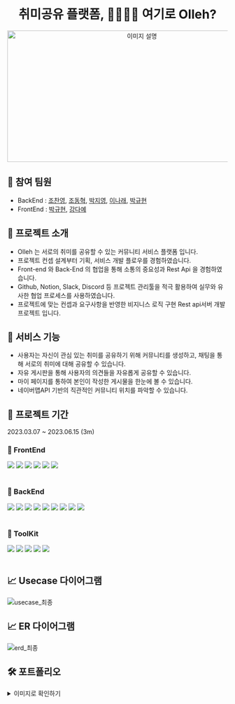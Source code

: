 <h1 align="center">취미공유 플랫폼, 👨‍👩‍👧‍👦 여기로 Olleh?</h1>


<p align="center">
  <img src="https://i.imgur.com/5thBiwU.png" alt="이미지 설명" width="600" height="300" />
</p>


🙋‍ 참여 팀원
-------------
- BackEnd : [조찬영](https://github.com/NinjaYoung98), [조동혁](https://github.com/donizz), [박지영](https://github.com/jiyoung10), [이나래](http://github.com/naraeeee), [박규현](https://github.com/henryKyuhyun)
- FrontEnd : [박규현](https://github.com/henryKyuhyun), [강다예](https://github.com/dayaekang)


📍 프로젝트 소개
-------------
- Olleh 는 서로의 취미를 공유할 수 있는 커뮤니티 서비스 플랫폼 입니다.
- 프로젝트 컨셉 설계부터 기획, 서비스 개발 플로우를 경험하였습니다.
- Front-end 와 Back-End 의 협업을 통해 소통의 중요성과 Rest Api 을 경험하였습니다.
- Github, Notion, Slack, Discord 등 프로젝트 관리툴을 적극 활용하여 실무와 유사한 협업 프로세스를 사용하였습니다.
- 프로젝트에 맞는 컨셉과 요구사항을 반영한 비지니스 로직 구현 Rest api서버 개발 프로젝트 입니다.


🚀 서비스 기능
-------------
- 사용자는 자신이 관심 있는 취미를 공유하기 위해 커뮤니티를 생성하고, 채팅을 통해 서로의 취미에 대해 공유할 수 있습니다.
- 자유 게시판을 통해 사용자의 의견들을 자유롭게 공유할 수 있습니다.
- 마이 페이지를 통하여 본인이 작성한 게시물을 한눈에 볼 수 있습니다.
- 네이버맵API 기반의 직관적인 커뮤니티 위치를 파악할 수 있습니다.


🎯 프로젝트 기간
------------
2023.03.07 ~ 2023.06.15 (3m)


<h3>🔧 FrontEnd</h3>

<div> 
  <img src="https://img.shields.io/badge/html-F7DF1E?style=for-the-badge&logo=html&logoColor=black"> 
  <img src="https://img.shields.io/badge/javascript-F7DF1E?style=for-the-badge&logo=javascript&logoColor=black"> 
  <img src="https://img.shields.io/badge/react-61DAFB?style=for-the-badge&logo=react&logoColor=black">
  <img src="https://img.shields.io/badge/redux-764ABC?style=for-the-badge&logo=redux&logoColor=black">
  <img src="https://img.shields.io/badge/redux--toolkit-%23593d88.svg?style=for-the-badge&logo=redux&logoColor=white">
  <img src="https://img.shields.io/badge/styled--components-DB7093?style=for-the-badge&logo=styled-components&logoColor=white">
</div>

<br/>

<h3>🔧 BackEnd </h3>
<div>
  <img src="https://img.shields.io/badge/java-007396?style=for-the-badge&logo=java&logoColor=white"> 
  <img src="https://img.shields.io/badge/mysql-4479A1?style=for-the-badge&logo=mysql&logoColor=white"> 
  <img src="https://img.shields.io/badge/reids-DC382D?style=for-the-badge&logo=redis&logoColor=black">
  <img src="https://img.shields.io/badge/json web tokens-036CB5?style=for-the-badge&logo=json web tokens&logoColor=black">
  <img src="https://img.shields.io/badge/webstorm-036CB5?style=for-the-badge&logo=webstorm&logoColor=black">
  <img src="https://img.shields.io/badge/springboot-6DB33F?style=for-the-badge&logo=springboot&logoColor=white">
  <img src="https://img.shields.io/badge/gradle-02303A?style=for-the-badge&logo=gradle&logoColor=white">
  <img src="https://img.shields.io/badge/spring security-6DB33F?style=for-the-badge&logo=spring security&logoColor=white">
    <img src="https://img.shields.io/badge/apache tomcat-F8DC75?style=for-the-badge&logo=apachetomcat&logoColor=white">

</div>

<br/>
<h3>🔧 ToolKit </h3>
  <div>
  <img src="https://img.shields.io/badge/github-181717?style=for-the-badge&logo=github&logoColor=white">
  <img src="https://img.shields.io/badge/git-F05032?style=for-the-badge&logo=git&logoColor=white">
  <img src="https://img.shields.io/badge/discord-5865F2?style=for-the-badge&logo=discord&logoColor=white">
  <img src="https://img.shields.io/badge/slack-4A154B?style=for-the-badge&logo=slack&logoColor=white">
  <img src="https://img.shields.io/badge/gitkraken-179287?style=for-the-badge&logo=gitkraken&logoColor=white">
  </div>

  <br>



📈 Usecase 다이어그램
-----------

![usecase_최종](https://github.com/Team-javaJobJob/OllehBoardProject-Server/assets/126131788/046e6b0c-9e36-4512-9b84-874003a73e35)

📈 ER 다이어그램 
-------------

![erd_최종](https://github.com/Team-javaJobJob/OllehBoardProject-Server/assets/126131788/49f4d0b7-05ee-499f-823c-6c3271b6731c)


🛠 포트폴리오
-------------

<details>
  <summary>이미지로 확인하기</summary>
  프론트
</details>
